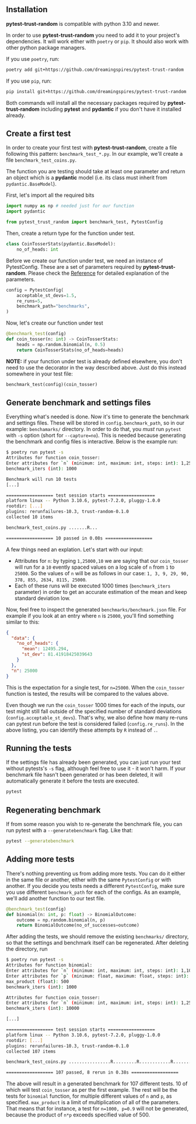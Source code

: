 ## Installation

**pytest-trust-random** is compatible with python 3.10 and newer.

In order to use **pytest-trust-random** you need to add it to your project's dependencies.
It will work either with `poetry` or `pip`. It should also work with other python package managers.

If you use `poetry`, run:

```bash
poetry add git+https://github.com/dreamingspires/pytest-trust-random
```

If you use `pip`, run:

```bash
pip install git+https://github.com/dreamingspires/pytest-trust-random
```

Both commands will install all the necessary packages required by **pytest-trust-random** including **pytest** and **pydantic** if you don't have it installed already.

## Create a first test

In order to create your first test with **pytest-trust-random**, create a file following this pattern: `benchmark_test_*.py`. In our example,
we'll create a file `benchmark_test_coins.py`.

The function you are testing should take at least one parameter and return an object which is a **pydantic** model (i.e. its class must inherit from `pydantic.BaseModel`).

First, let's import all the required bits

```py
import numpy as np # needed just for our function
import pydantic

from pytest_trust_random import benchmark_test, PytestConfig
```

Then, create a return type for the function under test.

```py
class CoinTosserStats(pydantic.BaseModel):
    no_of_heads: int
```

Before we create our function under test, we need an instance of PytestConfig. These are a set of parameters required by **pytest-trust-random**. Please check the [Reference](reference.md) for detailed explanation of the parameters.

```py
config = PytestConfig(
    acceptable_st_devs=1.5,
    re_runs=5,
    benchmark_path="benchmarks",
)
```

Now, let's create our function under test

```py title="Function under test"
@benchmark_test(config)
def coin_tosser(n: int) -> CoinTosserStats:
    heads = np.random.binomial(n, 0.5)
    return CoinTosserStats(no_of_heads=heads)
```

**NOTE:** if your function under test is already defined elsewhere, you don't need to use the decorator in the way described above. Just do this instead somewhere in your test file:

```py
benchmark_test(config)(coin_tosser)
```

## Generate benchmark and settings files

Everything what's needed is done. Now it's time to generate the benchmark and settings files. These will be stored in `config.benchmark_path`, so in our example: `benchamarks/` directory.
In order to do that, you _must_ run `pytest` with `-s` option (short for `--capture=no`). This is needed because generating the benchmark and config files is interactive. Below is the example run:

```bash
$ poetry run pytest -s
Attributes for function coin_tosser:
Enter attributes for `n` (minimum: int, maximum: int, steps: int): 1,25000,10
benchmark_iters (int): 1000

Benchmark will run 10 tests
[...]

================== test session starts ==================
platform linux -- Python 3.10.6, pytest-7.2.0, pluggy-1.0.0
rootdir: [...]
plugins: rerunfailures-10.3, trust-random-0.1.0
collected 10 items

benchmark_test_coins.py .......R...

================== 10 passed in 0.08s ==================
```

A few things need an explation. Let's start with our input:

- Attributes for `n`: by typing `1,25000,10` we are saying that our `coin_tosser` will run for a `10` evently spaced values on a log scale of `n` from `1` to `25000`. So the values of `n` will be as follows in our case: `1, 3, 9, 29, 90, 378, 855, 2634, 8115, 25000`.
- Each of these runs will be executed 1000 times (`benchmark_iters` parameter) in order to get an accurate estimation of the mean and keep standard deviation low.

Now, feel free to inspect the generated `benchmarks/benchmark.json` file. For example if you look at an entry where `n` is `25000`, you'll find something similar to this:

```json
{
  "data": {
    "no_of_heads": {
      "mean": 12495.294,
      "st_dev": 81.41918425039643
    }
  },
  "n": 25000
}
```

This is the expectation for a single test, for `n=25000`. When the `coin_tosser` function is tested, the results will be compared to the values above.

Even though we run the `coin_tosser` 1000 times for each of the inputs, our test might still fall outside of the specified number of standard deviations (`config.acceptable_st_devs`). That's why, we also define how many re-runs can pytest run before the test is considered failed (`config.re_runs`). In the above listing, you can identify these attempts by `R` instead of `.`.

## Running the tests

If the settings file has already been generated, you can just run your test without pytests's `-s` flag, although feel free to use it - it won't harm. If your benchmark file hasn't been generated or has been deleted, it will automatically generate it before the tests are executed.

```bash
pytest
```

## Regenerating benchmark

If from some reason you wish to re-generate the benchmark file, you can run pytest with a `--generatebenchmark` flag. Like that:

```bash
pytest --generatebenchmark
```

## Adding more tests

There's nothing preventing us from adding more tests. You can do it either in the same file or another, either with the same `PytestConfig` or with another. If you decide you tests needs a different `PytestConfig`, make sure you use different `benchmark_path` for each of the configs. As an example, we'll add another function to our test file.

```py
@benchmark_test(config)
def binomial(n: int, p: float) -> BinomialOutcome:
    outcome = np.random.binomial(n, p)
    return BinomialOutcome(no_of_successes=outcome)
```

After adding the tests, we should remove the existing `benchmarks/` directory, so that the settings and benchmark itself can be regenerated.
After deleting the directory, run

```bash
$ poetry run pytest -s
Attributes for function binomial:
Enter attributes for `n` (minimum: int, maximum: int, steps: int): 1,1000,10
Enter attributes for `p` (minimum: float, maximum: float, steps: int): 0.1,0.9,10
max_product (float): 500
benchmark_iters (int): 1000

Attributes for function coin_tosser:
Enter attributes for `n` (minimum: int, maximum: int, steps: int): 1,25000,10
benchmark_iters (int): 10000

[...]

================== test session starts ==================
platform linux -- Python 3.10.6, pytest-7.2.0, pluggy-1.0.0
rootdir: [...]
plugins: rerunfailures-10.3, trust-random-0.1.0
collected 107 items

benchmark_test_coins.py ................R.........R............R............R..............R.....R...............................R..R......

================== 107 passed, 8 rerun in 0.38s ==================
```

The above will result in a generated benchmark for 107 different tests. 10 of which will test `coin_tosser` as per the first example. The rest will be the tests for `binomial` function, for multiple different values of `n` and `p`, as specified. `max_product` is a limit of multiplication of all of the parameters. That means that for instance, a test for `n=1000, p=0.9` will not be generated, because the product of `n*p` exceeds specified value of 500.
